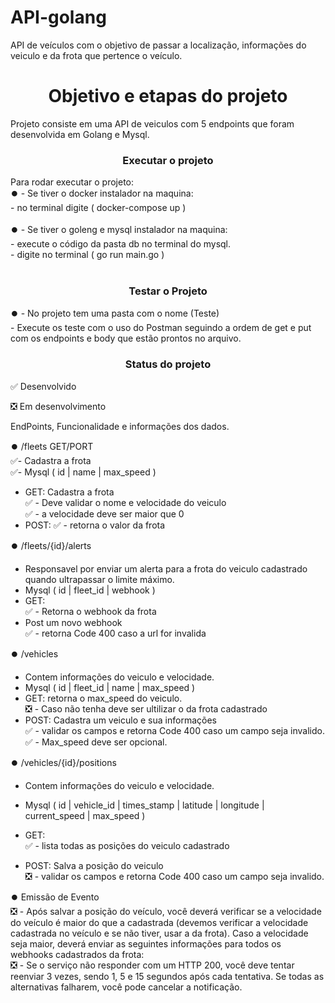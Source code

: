 # API-golang
API de veículos com o objetivo de passar a localização, informações do veiculo e da frota que pertence o veículo. 


 <h1 align="center"> Objetivo e etapas do projeto </h1>
 
 Projeto consiste em uma API de veiculos com 5 endpoints que foram desenvolvida em Golang e Mysql.
 
 <h3 align="center"> Executar o projeto </h3>
 
 
 Para rodar executar o projeto:<br>
  ⏺️  - Se tiver o docker instalador na maquina:<br>
          - no terminal digite  ( docker-compose up )<br>
  <br>
  ⏺️  - Se tiver o goleng e mysql instalador na maquina: <br>
          - execute o código da pasta db no terminal do mysql.<br>
          - digite no terminal ( go run main.go )<br>
   <br>       
   <h3 align="center"> Testar o Projeto </h3>     
   
  ⏺️ - No projeto tem uma pasta com o nome (Teste)<br>
      - Execute os teste com o uso do Postman seguindo a ordem de get e put com os endpoints e body que estão prontos no arquivo.
  
   <h3 align="center"> Status do projeto </h3>
  
 ✅ Desenvolvido <br>
 
 ❎ Em desenvolvimento <br>
 
 EndPoints, Funcionalidade e informações dos dados. <br>
 
 ⏺️ /fleets  GET/PORT <br>
 ✅- Cadastra a frota  <br>
 ✅- Mysql ( id | name | max_speed ) <br>
   - GET: Cadastra a frota  <br>
   ✅ - Deve validar o nome e velocidade do veiculo <br>
   ✅ - a velocidade deve ser maior que 0 <br>
   - POST: 
   ✅ - retorna o valor da frota <br>

 
 ⏺️ /fleets/{id}/alerts  <br>
   - Responsavel por enviar um alerta para a frota do veiculo cadastrado quando ultrapassar o limite máximo. <br>
   - Mysql ( id | fleet_id | webhook ) <br>
   - GET:  <br>
   ✅ - Retorna o webhook da frota <br>
   - Post um novo webhook   <br>
   ✅ - retorna Code 400 caso a url for invalida <br>
   
   
 ⏺️ /vehicles <br>
   - Contem informações do veiculo e velocidade. <br>
   - Mysql ( id | fleet_id | name | max_speed ) <br>
   - GET: retorna o max_speed do veiculo. <br>
    ❎ - Caso não tenha deve ser ultilizar o da frota cadastrado <br>
   - POST: Cadastra um veiculo e sua informações <br>
    ✅  - validar os campos e retorna Code 400 caso um campo seja invalido. <br>
    ✅ - Max_speed deve ser opcional. <br>
 
 ⏺️ /vehicles/{id}/positions <br>
   - Contem informações do veiculo e velocidade. <br>
   - Mysql ( id | vehicle_id | times_stamp | latitude | longitude | current_speed | max_speed ) <br>
   - GET:   <br>
     ✅ - lista todas as posições do veiculo cadastrado <br>
   
   - POST: Salva a posição do veiculo  <br>
     ❎ - validar os campos e retorna Code 400 caso um campo seja invalido.  <br>
 
 ⏺️ Emissão de Evento <br>
     ❎ - Após salvar a posição do veículo, você deverá verificar se a velocidade do veículo é maior do que a
           cadastrada (devemos verificar a velocidade cadastrada no veículo e se não tiver, usar a da frota).
           Caso a velocidade seja maior, deverá enviar as seguintes informações para todos os webhooks
           cadastrados da frota:  <br>
     ❎ - Se o serviço não responder com um HTTP 200, você deve tentar reenviar 3 vezes, sendo 1, 5 e 15
           segundos após cada tentativa. Se todas as alternativas falharem, você pode cancelar a notificação.  <br>

   
